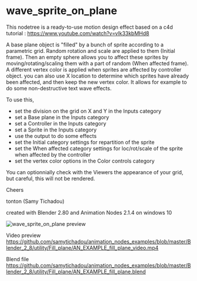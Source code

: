 # wave_sprite_on_plane

This nodetree is a ready-to-use motion design effect based on a c4d tutorial :
https://www.youtube.com/watch?v=vlk33kbMHd8

A base plane object is "filled" by a bunch of sprite according to a parametric grid. Random rotation and scale are applied to them (Initial frame).
Then an empty sphere allows you to affect these sprites by moving/rotating/scaling them with a part of random (When affected frame).
A different vertex color is applied when sprites are affected by controller object. you can also use X location to determine which sprites have already been affected, and then keep the new vertex color. 
It allows for example to do some non-destructive text wave effects.

To use this, 
- set the division on the grid on X and Y in the Inputs category
- set a Base plane in the Inputs category
- set a Controller in the Inputs category
- set a Sprite in the Inputs category
- use the output to do some effects
- set the Initial category settings for repartition of the sprite
- set the When affected category settings for loc/rot/scale of the sprite when affected by the controller
- set the vertex color options in the Color controls category

You can optionnially check with the Viewers the appearance of your grid, but careful, this will not be rendered.

Cheers

tonton (Samy Tichadou)

created with Blender 2.80 and Animation Nodes 2.1.4 on windows 10

![wave_sprite_on_plane preview](https://github.com/samytichadou/animation_nodes_examples/blob/master/Blender_2_8/utility/Fill_plane/AN_EXAMPLE_fill_plane_preview.png)

Video preview
https://github.com/samytichadou/animation_nodes_examples/blob/master/Blender_2_8/utility/Fill_plane/AN_EXAMPLE_fill_plane_video.mp4

Blend file
https://github.com/samytichadou/animation_nodes_examples/blob/master/Blender_2_8/utility/Fill_plane/AN_EXAMPLE_fill_plane.blend
